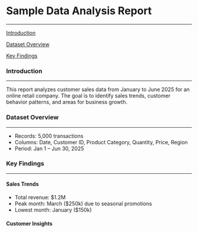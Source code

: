 # Sample Data Analysis Report
---
[Introduction](#introduction)

[Dataset Overview](#dataset-overview)

[Key Findings](#key-findings)

### Introduction
---
This report analyzes customer sales data from January to June 2025 for an online retail company. 
The goal is to identify sales trends, customer behavior patterns, and areas for business growth.

### Dataset Overview
---
- Records: 5,000 transactions
- Columns: Date, Customer ID, Product Category, Quantity, Price, Region
- Period: Jan 1 – Jun 30, 2025

### Key Findings
---
#### Sales Trends
- Total revenue: $1.2M
- Peak month: March ($250k) due to seasonal promotions
- Lowest month: January ($150k)

#### Customer Insights
